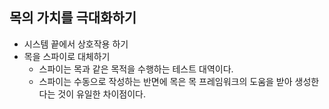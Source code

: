 ## 목의 가치를 극대화하기

- 시스템 끝에서 상호작용 하기
- 목을 스파이로 대체하기
  - 스파이는 목과 같은 목적을 수행하는 테스트 대역이다.
  - 스파이는 수동으로 작성하는 반면에 목은 목 프레임워크의 도움을 받아 생성한다는 것이 유일한 차이점이다.

